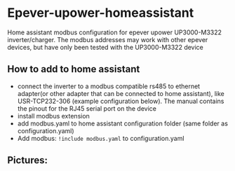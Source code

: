 # Epever-upower-homeassistant
Home assistant modbus configuration for epever upower UP3000-M3322 inverter/charger. The modbus addresses may work with other epever devices, but have only been tested with the UP3000-M3322 device

## How to add to home assistant
- connect the inverter to a modbus compatible rs485 to ethernet adapter(or other adapter that can be connected to home assistant), like USR-TCP232-306 (example configuration below). The manual contains the pinout for the RJ45 serial port on the device
- install modbus extension
- add modbus.yaml to home assistant configuration folder (same folder as configuration.yaml)
- Add modbus: `!include modbus.yaml` to configuration.yaml

## Pictures:
[](https://raw.githubusercontent.com/ArttuKuikka/Epever-upower-homeassistant/main/ha1.png)
[](https://raw.githubusercontent.com/ArttuKuikka/Epever-upower-homeassistant/main/ha2.png)
[](https://raw.githubusercontent.com/ArttuKuikka/Epever-upower-homeassistant/main/serial.png)
